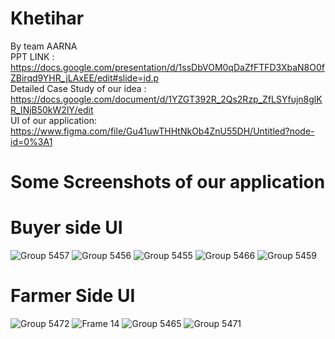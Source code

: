 # Khetihar
By team AARNA
<br>
PPT LINK : https://docs.google.com/presentation/d/1ssDbVOM0qDaZfFTFD3XbaN8O0fZBirqd9YHR_jLAxEE/edit#slide=id.p
<br>
Detailed Case Study of our idea : https://docs.google.com/document/d/1YZGT392R_2Qs2Rzp_ZfLSYfujn8glKR_INjB50kW2lY/edit
<br>
UI of our application: https://www.figma.com/file/Gu41uwTHHtNkOb4ZnU55DH/Untitled?node-id=0%3A1
<br>
# Some Screenshots of our application
# Buyer side UI
![Group 5457](https://user-images.githubusercontent.com/80596385/193408992-ccee8a34-d759-427b-98c7-29524f1cf1b2.png)
![Group 5456](https://user-images.githubusercontent.com/80596385/193409023-442a7576-fd9b-49a4-a780-1cecc0aebc19.png)
![Group 5455](https://user-images.githubusercontent.com/80596385/193409029-2f42e9e5-74be-4358-8115-a89e70111b84.png)
![Group 5466](https://user-images.githubusercontent.com/80596385/193409040-285be635-f8af-4cb0-b3e4-77cc452d6cc4.png)
![Group 5459](https://user-images.githubusercontent.com/80596385/193409047-d27fbc65-2ac3-4349-b0dd-ab96eb481daf.png)
# Farmer Side UI
![Group 5472](https://user-images.githubusercontent.com/80596385/193409106-b74da522-68aa-4699-a303-474f6fa60531.png)
![Frame 14](https://user-images.githubusercontent.com/80596385/193409138-28428db9-7830-45f9-93e6-064ee5be0457.png)
![Group 5465](https://user-images.githubusercontent.com/80596385/193409147-2026b1a5-a44c-4ce6-b40c-bb6bbcfb4b6f.png)
![Group 5471](https://user-images.githubusercontent.com/80596385/193409157-a8aabced-0f36-4b88-ad13-3b1493b307c3.png)


